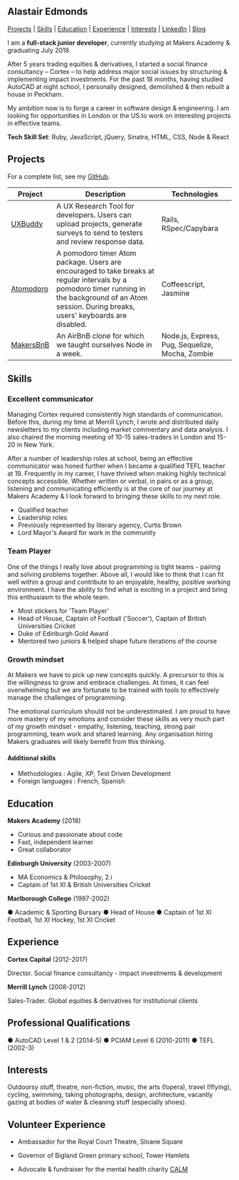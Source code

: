 ## Alastair Edmonds


[Projects](#projects) | [Skills](#skills) | [Education](#education) | [Experience](#experience) | [Interests](#interests) | [LinkedIn](https://www.linkedin.com/in/alastairedmonds/) | [Blog](https://medium.com/@alastair3D)

I am a **full-stack junior developer**, currently studying at Makers Academy & graduating July 2018.

After 5 years trading equities & derivatives, I started a social finance consultancy – Cortex – to help address major social issues by structuring & implementing impact investments.  For the past 18 months, having studied AutoCAD at night school, I personally designed, demolished & then rebuilt a house in Peckham.  

My ambition now is to forge a career in software design & engineering.  I am looking for opportunities in London or the US to work on interesting projects in effective teams.  

**Tech Skill Set**: Ruby, JavaScript, jQuery, Sinatra, HTML, CSS, Node & React



## Projects

  For a complete list, see my [GitHub](https://github.com/Alastair3D?tab=repositories).

  | Project   | Description | Technologies |
  |---        |---         |---           |
  | [UXBuddy](https://www.github.com/uxbuddy/uxbuddy) | A UX Research Tool for developers. Users can upload projects, generate surveys to send to testers and review response data. | Rails, RSpec/Capybara |
  |[Atomodoro](https://www.github.com/lsewilson/atomodoro)| A pomodoro timer Atom package. Users are encouraged to take breaks at regular intervals by a pomodoro timer running in the background of an Atom session. During breaks, users' keyboards are disabled. | Coffeescript, Jasmine|
  | [MakersBnB](https://github.com/lsewilson/makers-bnb) | An AirBnB clone for which we taught ourselves Node in a week. | Node.js, Express, Pug, Sequelize, Mocha, Zombie |  


## Skills

### Excellent communicator

Managing Cortex required consistently high standards of communication. Before this, during my time at Merrill Lynch, I wrote and distributed daily newsletters to my clients including market commentary and data analysis.  I also chaired the morning meeting of 10-15 sales-traders in London and 15-20 in New York.

After a number of leadership roles at school, being an effective communicator was honed further when I became a qualified TEFL teacher at 19.  Frequently in my career, I have thrived when making highly technical concepts accessible.  Whether written or verbal, in pairs or as a group, listening and communicating efficiently is at the core of our journey at Makers Academy & I look forward to bringing these skills to my next role.

- Qualified teacher
- Leadership roles
- Previously represented by literary agency, Curtis Brown
- Lord Mayor's Award for work in the community


### Team Player

One of the things I really love about programming is tight teams - pairing and solving problems together.  Above all, I would like to think that I can fit well within a group and contribute to an enjoyable, healthy, positive working environment.  I have the ability to find what is exciting in a project and bring this enthusiasm to the whole team.  

- Most stickers for 'Team Player'
- Head of House, Captain of Football ('Soccer'), Captain of British Universities Cricket
- Duke of Edinburgh Gold Award
- Mentored two juniors & helped shape future iterations of the course


### Growth mindset

At Makers we have to pick up new concepts quickly. A precursor to this is the willingness to grow and embrace challenges. At times, it can feel overwhelming but we are fortunate to be trained with tools to effectively manage the challenges of programming.

The emotional curriculum should not be underestimated.  I am proud to have more mastery of my emotions and consider these skills as very much part of my growth mindset - empathy, listening, teaching, strong pair programming, team work and shared learning.  Any organisation hiring Makers graduates will likely benefit from this thinking.  

#### Additional skills

 - Methodologies : Agile, XP, Test Driven Development
 - Foreign languages : French, Spanish  


## Education

**Makers Academy** (2018)

- Curious and passionate about code
- Fast, independent learner
- Great collaborator

**Edinburgh University** (2003-2007)

- MA Economics & Philosophy, 2.i
- Captain of 1st XI & British Universities Cricket

 **Marlborough College** (1997-2002)

● Academic & Sporting Bursary  ● Head of House  ● Captain of 1st XI Football, 1st XI Hockey, 1st XI Cricket


## Experience

**Cortex Capital** (2012-2017)

Director.  Social finance consultancy - impact investments & development

**Merrill Lynch** (2008-2012)

Sales-Trader.  Global equities & derivatives for institutional clients



## Professional Qualifications

● AutoCAD Level 1 & 2 (2014-5)  ● PCIAM Level 6 (2010-2011)  ● TEFL (2002-3)


## Interests

Outdoorsy stuff, theatre, non-fiction, music, the arts (!opera), travel (!flying), cycling, swimming, taking photographs, design, architecture, vacantly gazing at bodies of water & cleaning stuff (especially shoes).


## Volunteer Experience

- Ambassador for the Royal Court Theatre, Sloane Square

- Governor of Bigland Green primary school, Tower Hamlets

- Advocate & fundraiser for the mental health charity [CALM](https://www.thecalmzone.net)
